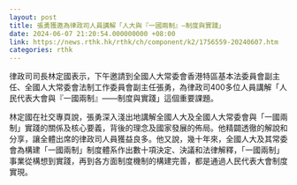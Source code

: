 ```yaml
---
layout: post
title: 張勇獲邀為律政司人員講解「人大與『一國兩制』—制度與實踐」
date: 2024-06-07 21:20:54.000000000 +08:00
link: https://news.rthk.hk/rthk/ch/component/k2/1756559-20240607.htm
categories: rthk
---
```


律政司司長林定國表示，下午邀請到全國人大常委會香港特區基本法委員會副主任、全國人大常委會法制工作委員會副主任張勇，為律政司400多位人員講解「人民代表大會與『一國兩制』——制度與實踐」這個重要課題。

林定國在社交專頁說，張勇深入淺出地講解全國人大及全國人大常委會與「一國兩制」實踐的關係及核心要義，背後的理念及國家發展的佈局。他精闢透徹的解說和分享，讓全體出席的律政司人員獲益良多。他又說，幾十年來，全國人大及其常委會為構建「一國兩制」制度體系作出數十項決定、決議和法律解釋，「一國兩制」事業從構想到實踐，再到各方面制度機制的構建完善，都是通過人民代表大會制度實現。
